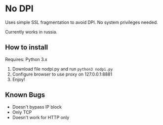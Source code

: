 # No DPI
Uses simple SSL fragmentation to avoid DPI.
No system privileges needed.

Currently works in russia.

## How to install

Requires: Python 3.x

1) Download file nodpi.py and run `python3 nodpi.py`
2) Configure browser to use proxy on 127.0.0.1:8881
3) Enjoy!

## Known Bugs

- Doesn't bypass IP block
- Only TCP
- Doesn't work for HTTP only

